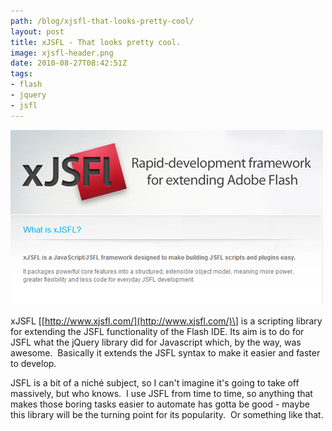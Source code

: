 ```yaml
---
path: /blog/xjsfl-that-looks-pretty-cool/
layout: post
title: xJSFL - That looks pretty cool.
image: xjsfl-header.png
date: 2010-08-27T08:42:51Z
tags:
- flash
- jquery
- jsfl
---
```


![](xjsfl-header.png)

xJSFL \[[http://www.xjsfl.com/](http://www.xjsfl.com/)\] is a scripting library for extending the JSFL functionality of the Flash IDE. Its aim is to do for JSFL what the jQuery library did for Javascript which, by the way, was awesome.  Basically it extends the JSFL syntax to make it easier and faster to develop.

JSFL is a bit of a niché subject, so I can't imagine it's going to take off massively, but who knows.  I use JSFL from time to time, so anything that makes those boring tasks easier to automate has gotta be good - maybe this library will be the turning point for its popularity.  Or something like that.